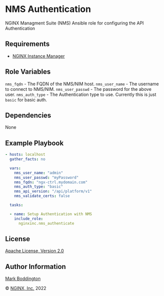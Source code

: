 NMS Authentication
==================

NGINX Managment Suite (NMS) Ansible role for configuring the API Authentication


Requirements
------------

* [NGINX Instance Manager](https://www.nginx.com/products/nginx-instance-manager/)

Role Variables
--------------

`nms_fqdn` - The FQDN of the NMS/NIM host.
`nms_user_name` - The username to connect to NMS/NIM.
`nms_user_passwd` - The password for the above user.
`nms_auth_type` - The Authentication type to use. Currently this is just `basic` for basic auth.

Dependencies
------------

None

Example Playbook
----------------

```yaml
- hosts: localhost
  gather_facts: no

  vars:
    nms_user_name: "admin"
    nms_user_passwd: "myPassword"
    nms_fqdn: "ngx-ctrl.mydomain.com"
    nms_auth_type: "basic"
    nms_api_version: "/api/platform/v1"
    nms_validate_certs: false

  tasks:

  - name: Setup Authentication with NMS
    include_role: 
      nginxinc.nms_authenticate


```

License
-------

[Apache License, Version 2.0](./LICENSE)

Author Information
------------------

[Mark Boddington](https://github.com/TuxInvader)

&copy; [NGINX, Inc.](https://www.nginx.com/) 2022

